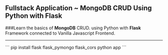 ## Fullstack Application ~ MongoDB CRUD Using Python with Flask

###Learn the basics of **MongoDB** CRUD. 
using Python with **Flask** Framework connected to Vanilla Javascript Frontend.

<hr>
```
pip install flask flask_pymongo flask_cors
python app
```

